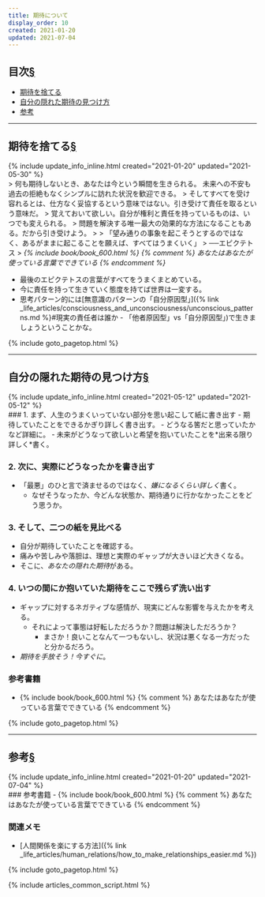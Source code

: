 ```yaml
---
title: 期待について
display_order: 10
created: 2021-01-20
updated: 2021-07-04
---
```


## <a name="index">目次</a><a class="heading-anchor-permalink" href="#目次">§</a>

<ul id="index_ul">
<li><a href="#期待を捨てる">期待を捨てる</a></li>
<li><a href="#自分の隠れた期待の見つけ方">自分の隠れた期待の見つけ方</a></li>
<li><a href="#参考">参考</a></li>
</ul>

* * *
## <a name="期待を捨てる">期待を捨てる</a><a class="heading-anchor-permalink" href="#期待を捨てる">§</a>
<div class="chapter-updated">{% include update_info_inline.html created="2021-01-20" updated="2021-05-30" %}</div>
> 何も期待しないとき、あなたは今という瞬間を生きられる。 未来への不安も過去の拒絶もなくシンプルに訪れた状況を歓迎できる。  
> そしてすべてを受け容れるとは、仕方なく妥協するという意味ではない。引き受けて責任を取るという意味だ。  
> 覚えておいて欲しい。自分が権利と責任を持っているものは、いつでも変えられる。  
> 問題を解決する唯一最大の効果的な方法になることもある。だから引き受けよう。  
>   
> 「望み通りの事象を起こそうとするのではなく、あるがままに起こることを願えば、すべてはうまくいく」  
> ──エピクテトス
> <cite>{% include book/book_600.html %} {% comment %} あなたはあなたが使っている言葉でできている {% endcomment %}</cite>

- 最後のエピクテトスの言葉がすべてをうまくまとめている。
- 今に責任を持って生きていく態度を持てば世界は一変する。
- 思考パターン的には[無意識のパターンの「自分原因型」]({% link _life_articles/consciousness_and_unconsciousness/unconscious_patterns.md %}#現実の責任者は誰か - 「他者原因型」vs「自分原因型」)で生きましょうということかな。

{% include goto_pagetop.html %}

* * *
## <a name="自分の隠れた期待の見つけ方">自分の隠れた期待の見つけ方</a><a class="heading-anchor-permalink" href="#自分の隠れた期待の見つけ方">§</a>
<div class="chapter-updated">{% include update_info_inline.html created="2021-05-12" updated="2021-05-12" %}</div>
### 1. まず、人生のうまくいっていない部分を思い起こして紙に書き出す
- 期待していたことをできるかぎり詳しく書き出す。
  - どうなる筈だと思っていたかなど詳細に。
- 未来がどうなって欲しいと希望を抱いていたことを*出来る限り詳しく*書く。

### 2. 次に、実際にどうなったかを書き出す
- 「最悪」のひと言で済ませるのではなく、*嫌になるくらい詳しく*書く。
  - なぜそうなったか、今どんな状態か、期待通りに行かなかったことをどう思うか。

### 3. そして、二つの紙を見比べる
- 自分が期待していたことを確認する。
- 痛みや苦しみや落胆は、理想と実際のギャップが大きいほど大きくなる。
- そこに、*あなたの隠れた期待*がある。

### 4. いつの間にか抱いていた期待をここで残らず洗い出す
- ギャップに対するネガティブな感情が、現実にどんな影響を与えたかを考える。
  - それによって事態は好転しただろうか？問題は解決しただろうか？
    - まさか！良いことなんて一つもないし、状況は悪くなる一方だったと分かるだろう。
- *期待を手放そう！今すぐに*。

### 参考書籍
- {% include book/book_600.html %} {% comment %} あなたはあなたが使っている言葉でできている {% endcomment %}

{% include goto_pagetop.html %}

* * *
## <a name="参考">参考</a><a class="heading-anchor-permalink" href="#参考">§</a>
<div class="chapter-updated">{% include update_info_inline.html created="2021-01-20" updated="2021-07-04" %}</div>
### 参考書籍
- {% include book/book_600.html %} {% comment %} あなたはあなたが使っている言葉でできている {% endcomment %}

### 関連メモ
- [人間関係を楽にする方法]({% link _life_articles/human_relations/how_to_make_relationships_easier.md %})

{% include goto_pagetop.html %}

{% include articles_common_script.html %}
